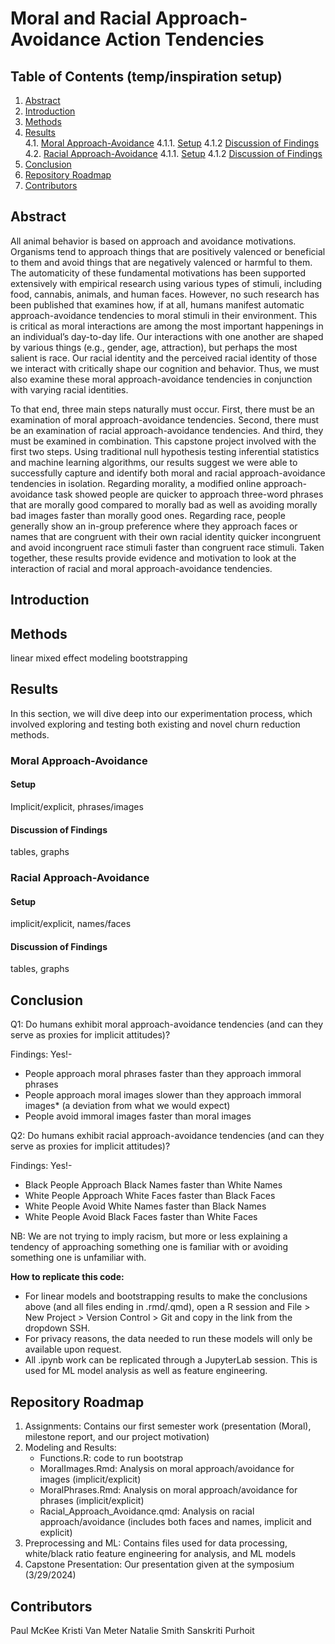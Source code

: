 # Moral and Racial Approach-Avoidance Action Tendencies

## Table of Contents (temp/inspiration setup)
1. [Abstract](#Abstract)
2. [Introduction](#Introduction)  
3. [Methods](#Methods)  
4. [Results](#Results)  
   4.1. [Moral Approach-Avoidance](#Results-Moral)
         4.1.1. [Setup](#Setup-Moral)
         4.1.2  [Discussion of Findings](#Findings-Moral)
   4.2. [Racial Approach-Avoidance](#Results-Racial)
         4.1.1. [Setup](#Setup-Racial)
         4.1.2  [Discussion of Findings](#Findings-Racial) 
6. [Conclusion](#Conclusion)
7. [Repository Roadmap](#Roadmap)  
8. [Contributors](#Contributors)

## Abstract <a name="Abstract"></a>
All animal behavior is based on approach and avoidance motivations. Organisms tend to approach things that are positively valenced or beneficial to them and avoid things that are negatively valenced or harmful to them. The automaticity of these fundamental motivations has been supported extensively with empirical research using various types of stimuli, including food, cannabis, animals, and human faces. However, no such research has been published that examines how, if at all, humans manifest automatic approach-avoidance tendencies to moral stimuli in their environment. This is critical as moral interactions are among the most important happenings in an individual’s day-to-day life. Our interactions with one another are shaped by various things (e.g., gender, age, attraction), but perhaps the most salient is race. Our racial identity and the perceived racial identity of those we interact with critically shape our cognition and behavior. Thus,  we must also examine these moral approach-avoidance tendencies in conjunction with varying racial identities.

To that end, three main steps naturally must occur. First, there must be an examination of moral approach-avoidance tendencies. Second, there must be an examination of racial approach-avoidance tendencies. And third, they must be examined in combination. This capstone project involved with the first two steps. Using traditional null hypothesis testing inferential statistics and machine learning algorithms, our results suggest we were able to successfully capture and identify both moral and racial approach-avoidance tendencies in isolation. Regarding morality, a modified online approach-avoidance task showed people are quicker to approach three-word phrases that are morally good compared to morally bad as well as avoiding morally bad images faster than morally good ones. Regarding race, people generally show an in-group preference where they approach faces or names that are congruent with their own racial identity quicker incongruent and avoid incongruent race stimuli faster than congruent race stimuli. Taken together, these results provide evidence and motivation to look at the interaction of racial and moral approach-avoidance tendencies. 

## Introduction <a name="Introduction"></a>

## Methods
linear mixed effect modeling
bootstrapping

## Results <a name="Results"></a>
In this section, we will dive deep into our experimentation process, which involved exploring and testing both existing and novel churn reduction methods.

### Moral Approach-Avoidance <a name="Results-Moral"></a>

#### Setup <a name="Setup-Moral"></a>
Implicit/explicit, phrases/images

#### Discussion of Findings <a name="Findings-Moral"></a>
tables, graphs

### Racial Approach-Avoidance <a name="Results-Racial"></a>

#### Setup <a name="Setup-Racial"></a>
implicit/explicit, names/faces

#### Discussion of Findings <a name="Findings-Racial"></a>
tables, graphs

## Conclusion <a name="Conclusion"></a>

Q1: Do humans exhibit moral approach-avoidance tendencies (and can they serve as proxies for implicit attitudes)?

Findings: Yes!-
* People approach moral phrases faster than they approach immoral phrases​
* People approach moral images slower than they approach immoral images* (a deviation from what we would expect)
* People avoid immoral images faster than moral images

Q2: Do humans exhibit racial approach-avoidance tendencies (and can they serve as proxies for implicit attitudes)?

Findings: Yes!-
* Black People Approach Black Names faster than White Names​
* White People Approach White Faces faster than Black Faces​
* White People Avoid White Names faster than Black Names​​
* White People Avoid Black Faces faster than White Faces

NB: We are not trying to imply racism, but more or less explaining a tendency of approaching something one is familiar with or avoiding something one is unfamiliar with.

**How to replicate this code:**

* For linear models and bootstrapping results to make the conclusions above (and all files ending in .rmd/.qmd), open a R session and File > New Project > Version Control > Git and copy in the link from the dropdown SSH.
* For privacy reasons, the data needed to run these models will only be available upon request.
* All .ipynb work can be replicated through a JupyterLab session. This is used for ML model analysis as well as feature engineering.

## Repository Roadmap <a name="Roadmap"></a>
1. Assignments: Contains our first semester work (presentation (Moral), milestone report, and our project motivation)
2. Modeling and Results:
      * Functions.R: code to run bootstrap
      * MoralImages.Rmd: Analysis on moral approach/avoidance for images (implicit/explicit)
      * MoralPhrases.Rmd: Analysis on moral approach/avoidance for phrases (implicit/explicit)
      * Racial_Approach_Avoidance.qmd: Analysis on racial approach/avoidance (includes both faces and names, implicit and explicit)
3. Preprocessing and ML: Contains files used for data processing, white/black ratio feature engineering for analysis, and ML models
4. Capstone Presentation: Our presentation given at the symposium (3/29/2024)

## Contributors <a name="Contributors"></a>
Paul McKee
Kristi Van Meter
Natalie Smith
Sanskriti Purhoit
